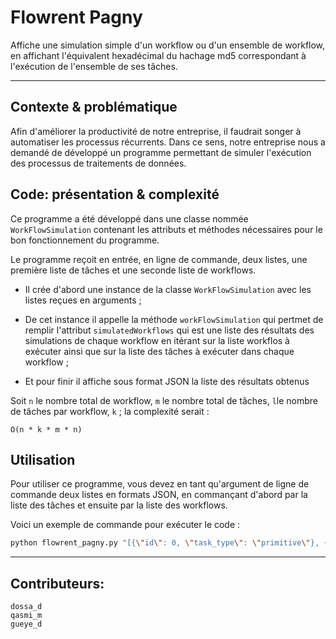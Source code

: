 # Flowrent Pagny

Affiche une simulation simple d'un workflow ou d'un ensemble de workflow, en affichant l'équivalent hexadécimal du hachage md5 correspondant à l'exécution de l'ensemble de ses tâches.

---

## Contexte & problématique

Afin d'améliorer la productivité de notre entreprise, il faudrait songer à automatiser les processus récurrents. Dans ce sens, notre entreprise nous a demandé de développé un programme permettant de simuler l'exécution des processus de traitements de données.

## Code: présentation & complexité

Ce programme a été développé dans une classe nommée `WorkFlowSimulation` contenant les attributs et méthodes nécessaires pour le bon fonctionnement du programme.

Le programme reçoit en entrée, en ligne de commande, deux listes, une première liste de tâches et une seconde liste de workflows.

-   Il crée d'abord une instance de la classe `WorkFlowSimulation` avec les listes reçues en arguments ;

-   De cet instance il appelle la méthode `workFlowSimulation` qui pertmet de remplir l'attribut `simulatedWorkflows` qui est une liste des résultats des simulations de chaque workflow en itérant sur la liste workflos à exécuter ainsi que sur la liste des tâches à exécuter dans chaque workflow ;

-   Et pour finir il affiche sous format JSON la liste des résultats obtenus

Soit `n` le nombre total de workflow, `m` le nombre total de tâches, `l`le nombre de tâches par workflow, `k` ; la complexité serait :

```
O(n * k * m * n)
```

## Utilisation

Pour utiliser ce programme, vous devez en tant qu'argument de ligne de commande deux listes en formats JSON, en commançant d'abord par la liste des tâches et ensuite par la liste des workflows.

Voici un exemple de commande pour exécuter le code :

```bash
python flowrent_pagny.py "[{\"id\": 0, \"task_type\": \"primitive\"}, {\"id\": 1, \"tasks\": [0], \"task_type\": \"workflow\"}]" "[{\"workflow_id\": 1, \"input\": \"Ma liberté de penser\"}]"
```

---

## Contributeurs:

    dossa_d
    qasmi_m
    gueye_d
